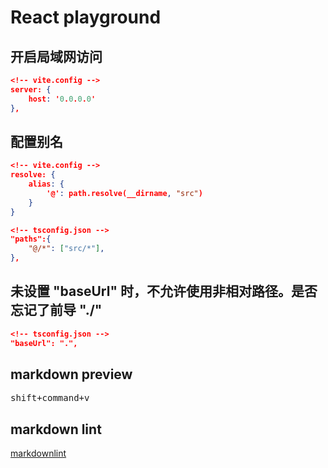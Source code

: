 # React playground

## 开启局域网访问

```json
<!-- vite.config -->
server: {
    host: '0.0.0.0'
},
```

## 配置别名

```json
<!-- vite.config -->
resolve: {
    alias: {
        '@': path.resolve(__dirname, "src")
    }
}

<!-- tsconfig.json -->
"paths":{
    "@/*": ["src/*"],
},
```

## 未设置 "baseUrl" 时，不允许使用非相对路径。是否忘记了前导 "./"

```json
<!-- tsconfig.json -->
"baseUrl": ".",
```

## markdown preview

<!-- markdownlint-disable MD033 -->
<kbd>shift+command+v</kbd>

## markdown lint

[markdownlint](https://marketplace.visualstudio.com/items?itemName=DavidAnson.vscode-markdownlint)

